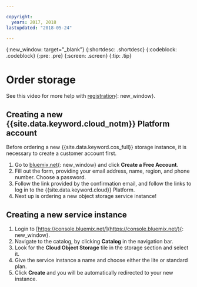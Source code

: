 ```yaml
---

copyright:
  years: 2017, 2018
lastupdated: "2018-05-24"

---
```

{:new_window: target="_blank"}
{:shortdesc: .shortdesc}
{:codeblock: .codeblock}
{:pre: .pre}
{:screen: .screen}
{:tip: .tip}

# Order storage
See this video for more help with [registration](https://ibm.box.com/s/4tb6uv7i2juxutnfc0swc98wsiuaabka){: new_window}.

## Creating a new {{site.data.keyword.cloud_notm}} Platform account

Before ordering a new {{site.data.keyword.cos_full}} storage instance, it is necessary to create a customer account first.

1. Go to [bluemix.net][6]{: new_window} and click **Create a Free Account**.
2. Fill out the form, providing your email address, name, region, and phone number. Choose a password.
3. Follow the link provided by the confirmation email, and follow the links to log in to the {{site.data.keyword.cloud}} Platform.
4. Next up is ordering a new object storage service instance!

## Creating a new service instance

1. Login to [https://console.bluemix.net/](https://console.bluemix.net/){: new_window}.
2. Navigate to the catalog, by clicking **Catalog** in the navigation bar.
3. Look for the **Cloud Object Storage** tile in the storage section and select it.
4. Give the service instance a name and choose either the lite or standard plan.
5. Click **Create** and you will be automatically redirected to your new instance.

[1]:    https://bluemix.net
[2]:    http://www.softlayer.com
[3]:    https://console.ng.bluemix.net/catalog/
[4]:    http://blog.softlayer.com/2016/new-softlayer-accounts-now-ibmid-authentication
[5]:    http://blog.softlayer.com/2016/meet-integrated-ibm-cloud-platform-softlayer-and-bluemix
[6]:    https://bluemix.net
[7]:    http://www.softlayer.com